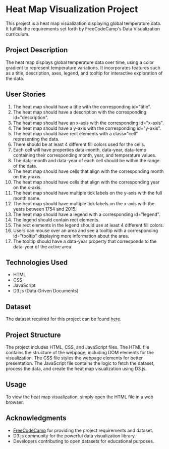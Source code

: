 # Heat Map Visualization Project

This project is a heat map visualization displaying global temperature data. It fulfills the requirements set forth by FreeCodeCamp's Data Visualization curriculum.

## Project Description

The heat map displays global temperature data over time, using a color gradient to represent temperature variations. It incorporates features such as a title, description, axes, legend, and tooltip for interactive exploration of the data.

## User Stories

1. The heat map should have a title with the corresponding id="title".
2. The heat map should have a description with the corresponding id="description".
3. The heat map should have an x-axis with the corresponding id="x-axis".
4. The heat map should have a y-axis with the corresponding id="y-axis".
5. The heat map should have rect elements with a class="cell" representing the data.
6. There should be at least 4 different fill colors used for the cells.
7. Each cell will have properties data-month, data-year, data-temp containing their corresponding month, year, and temperature values.
8. The data-month and data-year of each cell should be within the range of the data.
9. The heat map should have cells that align with the corresponding month on the y-axis.
10. The heat map should have cells that align with the corresponding year on the x-axis.
11. The heat map should have multiple tick labels on the y-axis with the full month name.
12. The heat map should have multiple tick labels on the x-axis with the years between 1754 and 2015.
13. The heat map should have a legend with a corresponding id="legend".
14. The legend should contain rect elements.
15. The rect elements in the legend should use at least 4 different fill colors.
16. Users can mouse over an area and see a tooltip with a corresponding id="tooltip" displaying more information about the area.
17. The tooltip should have a data-year property that corresponds to the data-year of the active area.

## Technologies Used

- HTML
- CSS
- JavaScript
- D3.js (Data-Driven Documents)

## Dataset

The dataset required for this project can be found [here](https://raw.githubusercontent.com/freeCodeCamp/ProjectReferenceData/master/global-temperature.json).

## Project Structure

The project includes HTML, CSS, and JavaScript files. The HTML file contains the structure of the webpage, including DOM elements for the visualization. The CSS file styles the webpage elements for better presentation. The JavaScript file contains the logic to fetch the dataset, process the data, and create the heat map visualization using D3.js.

## Usage

To view the heat map visualization, simply open the HTML file in a web browser.

## Acknowledgments

- [FreeCodeCamp](https://www.freecodecamp.org/) for providing the project requirements and dataset.
- D3.js community for the powerful data visualization library.
- Developers contributing to open datasets for educational purposes.
